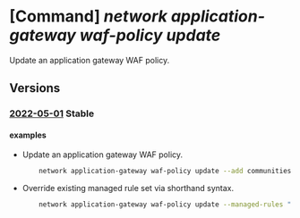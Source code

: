 # [Command] _network application-gateway waf-policy update_

Update an application gateway WAF policy.

## Versions

### [2022-05-01](/Resources/mgmt-plane/L3N1YnNjcmlwdGlvbnMve30vcmVzb3VyY2Vncm91cHMve30vcHJvdmlkZXJzL21pY3Jvc29mdC5uZXR3b3JrL2FwcGxpY2F0aW9uZ2F0ZXdheXdlYmFwcGxpY2F0aW9uZmlyZXdhbGxwb2xpY2llcy97fQ==/2022-05-01.xml) **Stable**

<!-- mgmt-plane /subscriptions/{}/resourcegroups/{}/providers/microsoft.network/applicationgatewaywebapplicationfirewallpolicies/{} 2022-05-01 -->

#### examples

- Update an application gateway WAF policy.
    ```bash
        network application-gateway waf-policy update --add communities='12076:5010' --name MyApplicationGatewayWAFPolicy --resource-group MyResourceGroup
    ```

- Override existing managed rule set via shorthand syntax.
    ```bash
        network application-gateway waf-policy update --managed-rules "{managed-rule-sets:[{rule-group-overrides:[{rule-group-name:REQUEST-921-PROTOCOL-ATTACK,rules:[{rule-id:921100},{rule-id:921100}]}],rule-set-type:OWASP,rule-set-version:3.0}]}"
    ```
